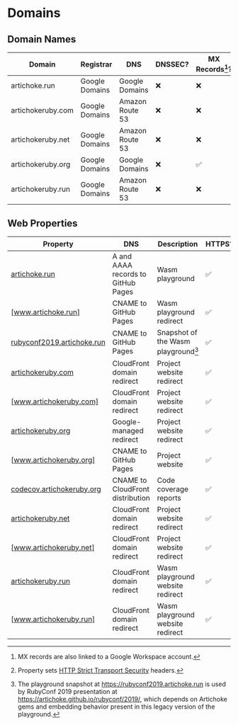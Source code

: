 # Domains

## Domain Names

| Domain            | Registrar      | DNS             | DNSSEC? | MX Records[^1]? |
| ----------------- | -------------- | --------------- | ------- | --------------- |
| artichoke.run     | Google Domains | Google Domains  | ❌      | ❌              |
| artichokeruby.com | Google Domains | Amazon Route 53 | ❌      | ❌              |
| artichokeruby.net | Google Domains | Amazon Route 53 | ❌      | ❌              |
| artichokeruby.org | Google Domains | Google Domains  | ❌      | ✅              |
| artichokeruby.run | Google Domains | Amazon Route 53 | ❌      | ❌              |

[^1]: MX records are also linked to a Google Workspace account.

## Web Properties

| Property                     | DNS                                | Description                         | HTTPS? | HSTS[^2]? |
| ---------------------------- | ---------------------------------- | ----------------------------------- | ------ | --------- |
| [artichoke.run]              | A and AAAA records to GitHub Pages | Wasm playground                     | ✅     | ❌        |
| [www.artichoke.run]          | CNAME to GitHub Pages              | Wasm playground redirect            | ✅     | ❌        |
| [rubyconf2019.artichoke.run] | CNAME to GitHub Pages              | Snapshot of the Wasm playground[^3] | ✅     | ❌        |
| [artichokeruby.com]          | CloudFront domain redirect         | Project website redirect            | ✅     | ✅        |
| [www.artichokeruby.com]      | CloudFront domain redirect         | Project website redirect            | ✅     | ✅        |
| [artichokeruby.org]          | Google-managed redirect            | Project website redirect            | ✅     | ❌        |
| [www.artichokeruby.org]      | CNAME to GitHub Pages              | Project website                     | ✅     | ❌        |
| [codecov.artichokeruby.org]  | CNAME to CloudFront distribution   | Code coverage reports               | ✅     | ✅        |
| [artichokeruby.net]          | CloudFront domain redirect         | Project website redirect            | ✅     | ✅        |
| [www.artichokeruby.net]      | CloudFront domain redirect         | Project website redirect            | ✅     | ✅        |
| [artichokeruby.run]          | CloudFront domain redirect         | Wasm playground website redirect    | ✅     | ✅        |
| [www.artichokeruby.run]      | CloudFront domain redirect         | Wasm playground website redirect    | ✅     | ✅        |

[artichoke.run]: https://artichoke.run/
[www.artichoke.run]: https://www.artichoke.run/
[rubyconf2019.artichoke.run]: https://rubyconf2019.artichoke.run/
[artichokeruby.com]: https://artichokeruby.com/
[www.artichokeruby.com]: https://www.artichokeruby.com/
[artichokeruby.org]: https://artichokeruby.org/
[www.artichokeruby.org]: https://www.artichokeruby.org/
[codecov.artichokeruby.org]: https://codecov.artichokeruby.org/
[artichokeruby.net]: https://artichokeruby.net/
[www.artichokeruby.net]: https://www.artichokeruby.net/
[artichokeruby.run]: https://artichokeruby.run/
[www.artichokeruby.run]: https://www.artichokeruby.run/

[^2]: Property sets [HTTP Strict Transport Security][hsts-explainer] headers.
[^3]:
    The playground snapshot at <https://rubyconf2019.artichoke.run> is used by
    RubyConf 2019 presentation at <https://artichoke.github.io/rubyconf/2019/>,
    which depends on Artichoke gems and embedding behavior present in this
    legacy version of the playground.

[hsts-explainer]:
  https://infosec.mozilla.org/guidelines/web_security#http-strict-transport-security
